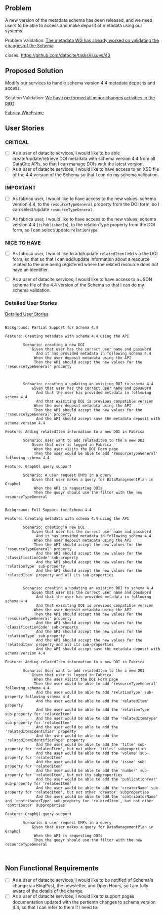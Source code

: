 
## Problem

A new version of the metadata schema has been released, and we need users to be able to access and make deposit of metadata using our systems.

Problem Validation: [The metadata WG has already worked on validating the changes of the Schema](https://wiki.tib.eu/confluence/display/datacite/Agenda)

closes: https://github.com/datacite/tasks/issues/43
## Proposed Solution 

Modify our services to handle schema version 4.4 metadata deposits and access.

Solution Validation: [We have performed all minor changes activities in the past](https://github.com/datacite/schema/issues/56)


[Fabrica WireFrame](https://www.figma.com/file/4IqpgYiEz3P7VCvBHAfAfJ/schema_44?node-id=0%3A1)

## User Stories

### CRITICAL
- [ ] As a user of datacite services, I would like to be able create/update/retrieve DOI metadata with schema version 4.4 from all DataCite APIs, so that I can manage DOIs with the latest version.
- [ ]  As a user of datacite services, I would like to have access to an XSD file of the 4.4 version of the Schema so that I can do my schema validation.

### IMPORTANT

- [ ]  As fabrica user, I would like to have access to the new values, schema version 4.4, to the `resourceTypeGeneral` property from the DOI form, so I can select/update  `resourceTypeGeneral`.
- [ ]  As fabrica user, I would like to have access to the new values,  schema version 4.4 (`isPublishedIn`), to the relationType property from the DOI form, so I can select/update  `relationType`.


### NICE TO HAVE

- [ ]  As fabrica user, I would like to add/update `relatedItem` field via the DOI form, so that  so that I can add/update  Information about a resource related to the one being registered where the related resource does not have an identifier. 
- [ ]  As a user of datacite services, I would like to have access to a JSON schema file of the 4.4 version of the Schema so that I can do my schema validation.


### Detailed User Stories

[Detailed User Stories](detail.feature)

```cucumber

Background: Partial Support for Schema 4.4

Feature: Creating metadata with schema 4.4 using the API

        Scenario: creating a new DOI
            Given that user has the correct user name and password
              And it has provided metadata in following schema 4.4
             When the user deposit metadata using the API
             Then the API should accept the new values for the 'resourceTypeGeneral' property



        Scenario: creating a updating an existing DOI to schema 4.4
            Given that user has the correct user name and password
              And that the user has provided metadata in following schema 4.4
              And that exisiting DOI is previous compatible version
             When the user deposit metadata using the API
             Then the API should accept the new values for the 'resourceTypeGeneral' property
              And the API should accept save the metadata deposit with schema version 4.4

Feature: Adding relatedItem information to a new DOI in Fabrica

        Scenario: User want to add relatedItem to the a new DOI
            Given that user is logged in Fabrica
             When the user visits the DOI Form page
             Then the user would be able to add 'resourceTypeGeneral' following schema 4.4

Feature: GraphQl query support

        Scenario: A user request DMPs in a query
            Given that user makes a query for DataManagementPlan in Graphql
             When the API is requesting DOIs 
             Then the queyr should use the filter with the new resourceTypeGeneral


Background: Full Support for Schema 4.4

Feature: Creating metadata with schema 4.4 using the API

        Scenario: creating a new DOI
            Given that user has the correct user name and password
              And it has provided metadata in following schema 4.4
             When the user deposit metadata using the API
             Then the API should accept the new values for the 'resourceTypeGeneral' property
              And the API should accept the new values for the 'classificationCode' sub-property
              And the API should accept the new values for the 'relationType' sub-property
              And the API should accept the new values for the 'relatedItem' property and all its sub-properties


        Scenario: creating a updating an existing DOI to schema 4.4
            Given that user has the correct user name and password
              And that the user has provided metadata in following schema 4.4
              And that exisiting DOI is previous compatible version
             When the user deposit metadata using the API
             Then the API should accept the new values for the 'resourceTypeGeneral' property
              And the API should accept the new values for the 'classificationCode' sub-property
              And the API should accept the new values for the 'relationType' sub-property
              And the API should accept the new values for the 'relatedItem' property and all its sub-properties
              And the API should accept save the metadata deposit with schema version 4.4

Feature: Adding relatedItem information to a new DOI in Fabrica

        Scenario: User want to add relatedItem to the a new DOI
            Given that user is logged in Fabrica
             When the user visits the DOI Form page
             Then the user would be able to add 'resourceTypeGeneral' following schema 4.4
              And the user would be able to add 'relationType' sub-property following schema 4.4
              And the user would be able to add the 'relatedItem' property
              And the user would be able to add the 'relationType' sub-property for 'relatedItem'
              And the user would be able to add the 'relatedItemType' sub-property for 'relatedItem'
              And the user would be able to add the 'relatedItemIdentifier' property
              And the user would be able to add the 'relatedItemIdentifierType' property
              And the user would be able to add the 'title' sub-property for 'relatedItem', but not other 'titles' subproperties
              And the user would be able to add the 'volume' sub-property for 'relatedItem'
              And the user would be able to add the 'issue' sub-property for 'relatedItem'
              And the user would be able to add the 'number' sub-property for 'relatedItem', but not its subproperties
              And the user would be able to add the 'publicationYear' sub-property for 'relatedItem'
              And the user would be able to add the 'creatorName' sub-property for 'relatedItem', but not other 'creator' subproperties
              And the user would be able to add the 'contributorName'  and 'contributorType' sub-property for 'relatedItem', but not other 'contributor' subproperties

Feature: GraphQl query support

        Scenario: A user request DMPs in a query
            Given that user makes a query for DataManagementPlan in Graphql
             When the API is requesting DOIs 
             Then the queyr should use the filter with the new resourceTypeGeneral



```


## Non Functional Requirements

- [ ] As a user of datacite services, I would like to be notified of Schema's change via BlogPost, the newsletter, and Open Hours, so I am fully aware of the details of the change.
- [ ]  As a user of datacite services, I would like to support pages documentation updated with the pertientn changes to  schema version 4.4, so that I can refer to them if I need to.
